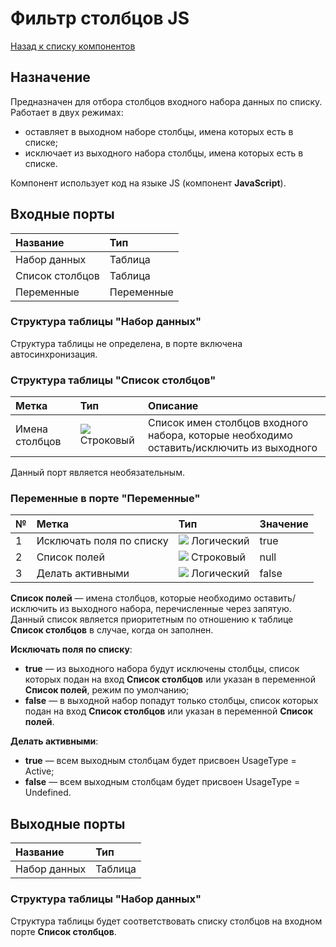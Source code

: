 # Фильтр столбцов JS

[Назад к списку компонентов](../README.md)

## Назначение

Предназначен для отбора столбцов входного набора данных по списку. Работает в двух режимах:
* оставляет в выходном наборе столбцы, имена которых есть в списке;
* исключает из выходного набора столбцы, имена которых есть в списке.

Компонент использует код на языке JS (компонент **JavaScript**).

## Входные порты

| Название        | Тип        |
|:----------------|:-----------|
| Набор данных    | Таблица    |
| Список столбцов | Таблица    |
| Переменные      | Переменные |

### Структура таблицы "Набор данных"

Структура таблицы не определена, в порте включена автосинхронизация.

### Структура таблицы "Список столбцов"

| Метка           | Тип                                | Описание                                                                                 |
|:----------------|:-----------------------------------|:-----------------------------------------------------------------------------------------|
| Имена столбцов  | ![](./img/string.svg) Строковый    | Список имен столбцов входного набора, которые необходимо оставить/исключить из выходного |

Данный порт является необязательным. 

### Переменные в порте "Переменные"

| № | Метка                    | Тип                                    | Значение   |
|:--|:-------------------------|:---------------------------------------|:-----------|
| 1 | Исключать поля по списку | ![](./img/logical.svg) Логический      | true       |
| 2 | Список полей             | ![](./img/string.svg) Строковый        | null       |
| 3 | Делать активными         | ![](./img/logical.svg) Логический       | false     |

**Список полей** — имена столбцов, которые необходимо оставить/исключить из выходного набора, перечисленные через запятую. Данный список является приоритетным по отношению к таблице **Список столбцов** в случае, когда он заполнен.

**Исключать поля по списку**:

* **true** — из выходного набора будут исключены столбцы, список которых подан на вход **Список столбцов** или указан в переменной **Список полей**, режим по умолчанию;
* **false** — в выходной набор попадут только столбцы, список которых подан на вход **Список столбцов**  или указан в переменной **Список полей**.

**Делать активными**:

* **true** — всем выходным столбцам будет присвоен UsageType = Active;
* **false** — всем выходным столбцам будет присвоен UsageType = Undefined.

## Выходные порты

| Название      | Тип        |
|:--------------|:-----------|
| Набор данных  | Таблица    |

### Структура таблицы "Набор данных"

Структура таблицы будет соответствовать списку столбцов на входном порте **Список столбцов**.
